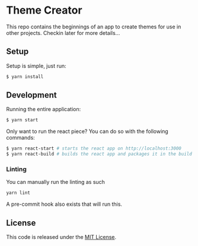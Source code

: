# Theme Creator

This repo contains the beginnings of an app to create themes for use in other projects. Checkin later for more details...

## Setup

Setup is simple, just run:

```bash
$ yarn install
```

## Development

Running the entire application:

```bash
$ yarn start
```

Only want to run the react piece? You can do so with the following commands:

```bash
$ yarn react-start # starts the react app on http://localhost:3000
$ yarn react-build # builds the react app and packages it in the build folder
```

### Linting

You can manually run the linting as such

```bash
yarn lint
```

A pre-commit hook also exists that will run this.

## License

This code is released under the [MIT License](LICENSE).

